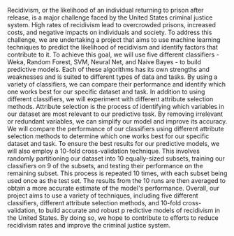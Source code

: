 Recidivism, or the likelihood of an individual returning to prison after release, is a major challenge faced by the United States criminal justice system. High rates of recidivism lead to overcrowded prisons, increased costs, and negative impacts on individuals and society. To address this challenge, we are undertaking a project that aims to use machine learning techniques to predict the likelihood of recidivism and identify factors that contribute to it.
To achieve this goal, we will use five different classifiers - Weka, Random Forest, SVM, Neural Net, and Naive Bayes - to build predictive models. Each of these algorithms has its own strengths and weaknesses and is suited to different types of data and tasks. By using a variety of classifiers, we can compare their performance and identify which one works best for our specific dataset and task.
In addition to using different classifiers, we will experiment with different attribute selection methods. Attribute selection is the process of identifying which variables in our dataset are most relevant to our predictive task. By removing irrelevant or redundant variables, we can simplify our model and improve its accuracy. We will compare the performance of our classifiers using different attribute selection methods to determine which one works best for our specific dataset and task.
To ensure the best results for our predictive models, we will also employ a 10-fold cross-validation technique. This involves randomly partitioning our dataset into 10 equally-sized subsets, training our classifiers on 9 of the subsets, and testing their performance on the remaining subset. This process is repeated 10 times, with each subset being used once as the test set. The results from the 10 runs are then averaged to obtain a more accurate estimate of the model's performance.
Overall, our project aims to use a variety of techniques, including five different classifiers, different attribute selection methods, and 10-fold cross-validation, to build accurate and robust p redictive models of recidivism in the United States. By doing so, we hope to contribute to efforts to reduce recidivism rates and improve the criminal justice system.
